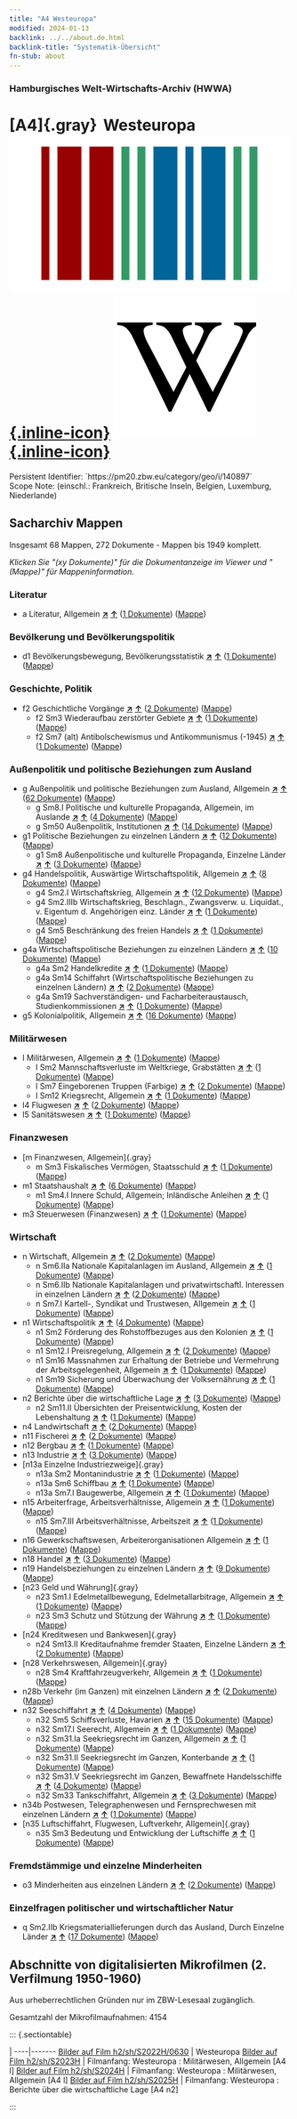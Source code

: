 ```yaml
---
title: "A4 Westeuropa"
modified: 2024-01-13
backlink: ../../about.de.html
backlink-title: "Systematik-Übersicht"
fn-stub: about
---
```


### Hamburgisches Welt-Wirtschafts-Archiv (HWWA)

# [A4]{.gray}&#8201; Westeuropa &#160; [![Wikidata](/images/Wikidata-logo.svg "Wikidata"){.inline-icon}](http://www.wikidata.org/entity/Q27496) [![Wikipedia](/images/Wikipedia-W.svg "Wikipedia"){.inline-icon}](https://de.wikipedia.org/wiki/Westeuropa)

<div class="hint">Persistent Identifier: `https://pm20.zbw.eu/category/geo/i/140897`</div>

<div class="hint">
Scope Note: (einschl.: Frankreich, Britische Inseln, Belgien, Luxemburg, Niederlande)
</div>





## Sacharchiv Mappen









Insgesamt 68 Mappen, 272 Dokumente - Mappen bis 1949 komplett.

_Klicken Sie "(xy Dokumente)" für die Dokumentanzeige im Viewer und "(Mappe)" für Mappeninformation._




### Literatur

- a Literatur, Allgemein [**&nearr;**](../../../subject/i/142393/about.de.html "Literatur, Allgemein (in der ganzen Welt)") [**&uarr;**](../../../subject/about.de.html#a "Sachsystematik") (<a href="https://pm20.zbw.eu/iiifview/folder/sh/140897,142393" title="über: Westeuropa : Literatur, Allgemein" target="_blank">1 Dokumente</a>) ([Mappe](../../../../folder/sh/1408xx/140897/1423xx/142393/about.de.html))

### Bevölkerung und Bevölkerungspolitik

- d1 Bevölkerungsbewegung, Bevölkerungsstatistik [**&nearr;**](../../../subject/i/144222/about.de.html "Bevölkerungsbewegung, Bevölkerungsstatistik (in der ganzen Welt)") [**&uarr;**](../../../subject/about.de.html#d1 "Sachsystematik") (<a href="https://pm20.zbw.eu/iiifview/folder/sh/140897,144222" title="über: Westeuropa : Bevölkerungsbewegung, Bevölkerungsstatistik" target="_blank">1 Dokumente</a>) ([Mappe](../../../../folder/sh/1408xx/140897/1442xx/144222/about.de.html))

### Geschichte, Politik

- f2 Geschichtliche Vorgänge [**&nearr;**](../../../subject/i/144286/about.de.html "Geschichtliche Vorgänge (in der ganzen Welt)") [**&uarr;**](../../../subject/about.de.html#f2 "Sachsystematik") (<a href="https://pm20.zbw.eu/iiifview/folder/sh/140897,144286" title="über: Westeuropa : Geschichtliche Vorgänge" target="_blank">2 Dokumente</a>) ([Mappe](../../../../folder/sh/1408xx/140897/1442xx/144286/about.de.html))
  - f2 Sm3 Wiederaufbau zerstörter Gebiete [**&nearr;**](../../../subject/i/144289/about.de.html "Wiederaufbau zerstörter Gebiete (in der ganzen Welt)") [**&uarr;**](../../../subject/about.de.html#f2_Sm3 "Sachsystematik") (<a href="https://pm20.zbw.eu/iiifview/folder/sh/140897,144289" title="über: Westeuropa : Wiederaufbau zerstörter Gebiete" target="_blank">1 Dokumente</a>) ([Mappe](../../../../folder/sh/1408xx/140897/1442xx/144289/about.de.html))
  - f2 Sm7 (alt) Antibolschewismus und Antikommunismus (-1945) [**&nearr;**](../../../subject/i/144293/about.de.html "Antibolschewismus und Antikommunismus (-1945) (in der ganzen Welt)") [**&uarr;**](../../../subject/about.de.html#f2_Sm7_(alt) "Sachsystematik") (<a href="https://pm20.zbw.eu/iiifview/folder/sh/140897,144293" title="über: Westeuropa : Antibolschewismus und Antikommunismus (-1945)" target="_blank">1 Dokumente</a>) ([Mappe](../../../../folder/sh/1408xx/140897/1442xx/144293/about.de.html))

### Außenpolitik und politische Beziehungen zum Ausland

- g Außenpolitik und politische Beziehungen zum Ausland, Allgemein [**&nearr;**](../../../subject/i/144451/about.de.html "Außenpolitik und politische Beziehungen zum Ausland, Allgemein (in der ganzen Welt)") [**&uarr;**](../../../subject/about.de.html#g "Sachsystematik") (<a href="https://pm20.zbw.eu/iiifview/folder/sh/140897,144451" title="über: Westeuropa : Außenpolitik und politische Beziehungen zum Ausland, Allgemein" target="_blank">62 Dokumente</a>) ([Mappe](../../../../folder/sh/1408xx/140897/1444xx/144451/about.de.html))
  - g Sm8.I Politische und kulturelle Propaganda, Allgemein, im Auslande [**&nearr;**](../../../subject/i/144579/about.de.html "Politische und kulturelle Propaganda, Allgemein, im Auslande (in der ganzen Welt)") [**&uarr;**](../../../subject/about.de.html#g_Sm8.I "Sachsystematik") (<a href="https://pm20.zbw.eu/iiifview/folder/sh/140897,144579" title="über: Westeuropa : Politische und kulturelle Propaganda, Allgemein, im Auslande" target="_blank">4 Dokumente</a>) ([Mappe](../../../../folder/sh/1408xx/140897/1445xx/144579/about.de.html))
  - g Sm50 Außenpolitik, Institutionen [**&nearr;**](../../../subject/i/150784/about.de.html "Außenpolitik, Institutionen (in der ganzen Welt)") [**&uarr;**](../../../subject/about.de.html#g_Sm50 "Sachsystematik") (<a href="https://pm20.zbw.eu/iiifview/folder/sh/140897,150784" title="über: Westeuropa : Außenpolitik, Institutionen" target="_blank">14 Dokumente</a>) ([Mappe](../../../../folder/sh/1408xx/140897/1507xx/150784/about.de.html))
- g1 Politische Beziehungen zu einzelnen Ländern [**&nearr;**](../../../subject/i/144452/about.de.html "Politische Beziehungen zu einzelnen Ländern (in der ganzen Welt)") [**&uarr;**](../../../subject/about.de.html#g1 "Sachsystematik") (<a href="https://pm20.zbw.eu/iiifview/folder/sh/140897,144452" title="über: Westeuropa : Politische Beziehungen zu einzelnen Ländern" target="_blank">12 Dokumente</a>) ([Mappe](../../../../folder/sh/1408xx/140897/1444xx/144452/about.de.html))
  - g1 Sm8 Außenpolitische und kulturelle Propaganda, Einzelne Länder [**&nearr;**](../../../subject/i/144459/about.de.html "Außenpolitische und kulturelle Propaganda, Einzelne Länder (in der ganzen Welt)") [**&uarr;**](../../../subject/about.de.html#g1_Sm8 "Sachsystematik") (<a href="https://pm20.zbw.eu/iiifview/folder/sh/140897,144459" title="über: Westeuropa : Außenpolitische und kulturelle Propaganda, Einzelne Länder" target="_blank">3 Dokumente</a>) ([Mappe](../../../../folder/sh/1408xx/140897/1444xx/144459/about.de.html))
- g4 Handelspolitik, Auswärtige Wirtschaftspolitik, Allgemein [**&nearr;**](../../../subject/i/144470/about.de.html "Handelspolitik, Auswärtige Wirtschaftspolitik, Allgemein (in der ganzen Welt)") [**&uarr;**](../../../subject/about.de.html#g4 "Sachsystematik") (<a href="https://pm20.zbw.eu/iiifview/folder/sh/140897,144470" title="über: Westeuropa : Handelspolitik, Auswärtige Wirtschaftspolitik, Allgemein" target="_blank">8 Dokumente</a>) ([Mappe](../../../../folder/sh/1408xx/140897/1444xx/144470/about.de.html))
  - g4 Sm2.I Wirtschaftskrieg, Allgemein [**&nearr;**](../../../subject/i/144474/about.de.html "Wirtschaftskrieg, Allgemein (in der ganzen Welt)") [**&uarr;**](../../../subject/about.de.html#g4_Sm2.I "Sachsystematik") (<a href="https://pm20.zbw.eu/iiifview/folder/sh/140897,144474" title="über: Westeuropa : Wirtschaftskrieg, Allgemein" target="_blank">12 Dokumente</a>) ([Mappe](../../../../folder/sh/1408xx/140897/1444xx/144474/about.de.html))
  - g4 Sm2.IIIb Wirtschaftskrieg, Beschlagn., Zwangsverw. u. Liquidat., v. Eigentum d. Angehörigen einz. Länder [**&nearr;**](../../../subject/i/144477/about.de.html "Wirtschaftskrieg, Beschlagn., Zwangsverw. u. Liquidat., v. Eigentum d. Angehörigen einz. Länder (in der ganzen Welt)") [**&uarr;**](../../../subject/about.de.html#g4_Sm2.IIIb "Sachsystematik") (<a href="https://pm20.zbw.eu/iiifview/folder/sh/140897,144477" title="über: Westeuropa : Wirtschaftskrieg, Beschlagn., Zwangsverw. u. Liquidat., v. Eigentum d. Angehörigen einz. Länder" target="_blank">1 Dokumente</a>) ([Mappe](../../../../folder/sh/1408xx/140897/1444xx/144477/about.de.html))
  - g4 Sm5 Beschränkung des freien Handels [**&nearr;**](../../../subject/i/144486/about.de.html "Beschränkung des freien Handels (in der ganzen Welt)") [**&uarr;**](../../../subject/about.de.html#g4_Sm5 "Sachsystematik") (<a href="https://pm20.zbw.eu/iiifview/folder/sh/140897,144486" title="über: Westeuropa : Beschränkung des freien Handels" target="_blank">1 Dokumente</a>) ([Mappe](../../../../folder/sh/1408xx/140897/1444xx/144486/about.de.html))
- g4a Wirtschaftspolitische Beziehungen zu einzelnen Ländern [**&nearr;**](../../../subject/i/144531/about.de.html "Wirtschaftspolitische Beziehungen zu einzelnen Ländern (in der ganzen Welt)") [**&uarr;**](../../../subject/about.de.html#g4a "Sachsystematik") (<a href="https://pm20.zbw.eu/iiifview/folder/sh/140897,144531" title="über: Westeuropa : Wirtschaftspolitische Beziehungen zu einzelnen Ländern" target="_blank">10 Dokumente</a>) ([Mappe](../../../../folder/sh/1408xx/140897/1445xx/144531/about.de.html))
  - g4a Sm2 Handelkredite [**&nearr;**](../../../subject/i/144533/about.de.html "Handelkredite (in der ganzen Welt)") [**&uarr;**](../../../subject/about.de.html#g4a_Sm2 "Sachsystematik") (<a href="https://pm20.zbw.eu/iiifview/folder/sh/140897,144533" title="über: Westeuropa : Handelkredite" target="_blank">1 Dokumente</a>) ([Mappe](../../../../folder/sh/1408xx/140897/1445xx/144533/about.de.html))
  - g4a Sm14 Schiffahrt (Wirtschaftspolitische Beziehungen zu einzelnen Ländern) [**&nearr;**](../../../subject/i/144544/about.de.html "Schiffahrt (Wirtschaftspolitische Beziehungen zu einzelnen Ländern) (in der ganzen Welt)") [**&uarr;**](../../../subject/about.de.html#g4a_Sm14 "Sachsystematik") (<a href="https://pm20.zbw.eu/iiifview/folder/sh/140897,144544" title="über: Westeuropa : Schiffahrt (Wirtschaftspolitische Beziehungen zu einzelnen Ländern)" target="_blank">2 Dokumente</a>) ([Mappe](../../../../folder/sh/1408xx/140897/1445xx/144544/about.de.html))
  - g4a Sm19 Sachverständigen- und Facharbeiteraustausch, Studienkommissionen [**&nearr;**](../../../subject/i/144549/about.de.html "Sachverständigen- und Facharbeiteraustausch, Studienkommissionen (in der ganzen Welt)") [**&uarr;**](../../../subject/about.de.html#g4a_Sm19 "Sachsystematik") (<a href="https://pm20.zbw.eu/iiifview/folder/sh/140897,144549" title="über: Westeuropa : Sachverständigen- und Facharbeiteraustausch, Studienkommissionen" target="_blank">1 Dokumente</a>) ([Mappe](../../../../folder/sh/1408xx/140897/1445xx/144549/about.de.html))
- g5 Kolonialpolitik, Allgemein [**&nearr;**](../../../subject/i/144558/about.de.html "Kolonialpolitik, Allgemein (in der ganzen Welt)") [**&uarr;**](../../../subject/about.de.html#g5 "Sachsystematik") (<a href="https://pm20.zbw.eu/iiifview/folder/sh/140897,144558" title="über: Westeuropa : Kolonialpolitik, Allgemein" target="_blank">16 Dokumente</a>) ([Mappe](../../../../folder/sh/1408xx/140897/1445xx/144558/about.de.html))

### Militärwesen

- l Militärwesen, Allgemein [**&nearr;**](../../../subject/i/144762/about.de.html "Militärwesen, Allgemein (in der ganzen Welt)") [**&uarr;**](../../../subject/about.de.html#l "Sachsystematik") (<a href="https://pm20.zbw.eu/iiifview/folder/sh/140897,144762" title="über: Westeuropa : Militärwesen, Allgemein" target="_blank">1 Dokumente</a>) ([Mappe](../../../../folder/sh/1408xx/140897/1447xx/144762/about.de.html))
  - l Sm2 Mannschaftsverluste im Weltkriege, Grabstätten [**&nearr;**](../../../subject/i/144786/about.de.html "Mannschaftsverluste im Weltkriege, Grabstätten (in der ganzen Welt)") [**&uarr;**](../../../subject/about.de.html#l_Sm2 "Sachsystematik") (<a href="https://pm20.zbw.eu/iiifview/folder/sh/140897,144786" title="über: Westeuropa : Mannschaftsverluste im Weltkriege, Grabstätten" target="_blank">1 Dokumente</a>) ([Mappe](../../../../folder/sh/1408xx/140897/1447xx/144786/about.de.html))
  - l Sm7 Eingeborenen Truppen (Farbige) [**&nearr;**](../../../subject/i/144795/about.de.html "Eingeborenen Truppen (Farbige) (in der ganzen Welt)") [**&uarr;**](../../../subject/about.de.html#l_Sm7 "Sachsystematik") (<a href="https://pm20.zbw.eu/iiifview/folder/sh/140897,144795" title="über: Westeuropa : Eingeborenen Truppen (Farbige)" target="_blank">2 Dokumente</a>) ([Mappe](../../../../folder/sh/1408xx/140897/1447xx/144795/about.de.html))
  - l Sm12 Kriegsrecht, Allgemein [**&nearr;**](../../../subject/i/144799/about.de.html "Kriegsrecht, Allgemein (in der ganzen Welt)") [**&uarr;**](../../../subject/about.de.html#l_Sm12 "Sachsystematik") (<a href="https://pm20.zbw.eu/iiifview/folder/sh/140897,144799" title="über: Westeuropa : Kriegsrecht, Allgemein" target="_blank">1 Dokumente</a>) ([Mappe](../../../../folder/sh/1408xx/140897/1447xx/144799/about.de.html))
- l4 Flugwesen [**&nearr;**](../../../subject/i/144775/about.de.html "Flugwesen (in der ganzen Welt)") [**&uarr;**](../../../subject/about.de.html#l4 "Sachsystematik") (<a href="https://pm20.zbw.eu/iiifview/folder/sh/140897,144775" title="über: Westeuropa : Flugwesen" target="_blank">2 Dokumente</a>) ([Mappe](../../../../folder/sh/1408xx/140897/1447xx/144775/about.de.html))
- l5 Sanitätswesen [**&nearr;**](../../../subject/i/144778/about.de.html "Sanitätswesen (in der ganzen Welt)") [**&uarr;**](../../../subject/about.de.html#l5 "Sachsystematik") (<a href="https://pm20.zbw.eu/iiifview/folder/sh/140897,144778" title="über: Westeuropa : Sanitätswesen" target="_blank">1 Dokumente</a>) ([Mappe](../../../../folder/sh/1408xx/140897/1447xx/144778/about.de.html))

### Finanzwesen

- [m Finanzwesen, Allgemein]{.gray}
  - m Sm3 Fiskalisches Vermögen, Staatsschuld [**&nearr;**](../../../subject/i/144912/about.de.html "Fiskalisches Vermögen, Staatsschuld (in der ganzen Welt)") [**&uarr;**](../../../subject/about.de.html#m_Sm3 "Sachsystematik") (<a href="https://pm20.zbw.eu/iiifview/folder/sh/140897,144912" title="über: Westeuropa : Fiskalisches Vermögen, Staatsschuld" target="_blank">1 Dokumente</a>) ([Mappe](../../../../folder/sh/1408xx/140897/1449xx/144912/about.de.html))
- m1 Staatshaushalt [**&nearr;**](../../../subject/i/144810/about.de.html "Staatshaushalt (in der ganzen Welt)") [**&uarr;**](../../../subject/about.de.html#m1 "Sachsystematik") (<a href="https://pm20.zbw.eu/iiifview/folder/sh/140897,144810" title="über: Westeuropa : Staatshaushalt" target="_blank">6 Dokumente</a>) ([Mappe](../../../../folder/sh/1408xx/140897/1448xx/144810/about.de.html))
  - m1 Sm4.I Innere Schuld, Allgemein; Inländische Anleihen [**&nearr;**](../../../subject/i/144816/about.de.html "Innere Schuld, Allgemein; Inländische Anleihen (in der ganzen Welt)") [**&uarr;**](../../../subject/about.de.html#m1_Sm4.I "Sachsystematik") (<a href="https://pm20.zbw.eu/iiifview/folder/sh/140897,144816" title="über: Westeuropa : Innere Schuld, Allgemein; Inländische Anleihen" target="_blank">1 Dokumente</a>) ([Mappe](../../../../folder/sh/1408xx/140897/1448xx/144816/about.de.html))
- m3 Steuerwesen (Finanzwesen) [**&nearr;**](../../../subject/i/144868/about.de.html "Steuerwesen (Finanzwesen) (in der ganzen Welt)") [**&uarr;**](../../../subject/about.de.html#m3 "Sachsystematik") (<a href="https://pm20.zbw.eu/iiifview/folder/sh/140897,144868" title="über: Westeuropa : Steuerwesen (Finanzwesen)" target="_blank">1 Dokumente</a>) ([Mappe](../../../../folder/sh/1408xx/140897/1448xx/144868/about.de.html))

### Wirtschaft

- n Wirtschaft, Allgemein [**&nearr;**](../../../subject/i/144930/about.de.html "Wirtschaft, Allgemein (in der ganzen Welt)") [**&uarr;**](../../../subject/about.de.html#n "Sachsystematik") (<a href="https://pm20.zbw.eu/iiifview/folder/sh/140897,144930" title="über: Westeuropa : Wirtschaft, Allgemein" target="_blank">2 Dokumente</a>) ([Mappe](../../../../folder/sh/1408xx/140897/1449xx/144930/about.de.html))
  - n Sm6.IIa Nationale Kapitalanlagen im Ausland, Allgemein [**&nearr;**](../../../subject/i/145785/about.de.html "Nationale Kapitalanlagen im Ausland, Allgemein (in der ganzen Welt)") [**&uarr;**](../../../subject/about.de.html#n_Sm6.IIa "Sachsystematik") (<a href="https://pm20.zbw.eu/iiifview/folder/sh/140897,145785" title="über: Westeuropa : Nationale Kapitalanlagen im Ausland, Allgemein" target="_blank">1 Dokumente</a>) ([Mappe](../../../../folder/sh/1408xx/140897/1457xx/145785/about.de.html))
  - n Sm6.IIb Nationale Kapitalanlagen und privatwirtschaftl. Interessen in einzelnen Ländern [**&nearr;**](../../../subject/i/145786/about.de.html "Nationale Kapitalanlagen und privatwirtschaftl. Interessen in einzelnen Ländern (in der ganzen Welt)") [**&uarr;**](../../../subject/about.de.html#n_Sm6.IIb "Sachsystematik") (<a href="https://pm20.zbw.eu/iiifview/folder/sh/140897,145786" title="über: Westeuropa : Nationale Kapitalanlagen und privatwirtschaftl. Interessen in einzelnen Ländern" target="_blank">2 Dokumente</a>) ([Mappe](../../../../folder/sh/1408xx/140897/1457xx/145786/about.de.html))
  - n Sm7.I Kartell-, Syndikat und Trustwesen, Allgemein [**&nearr;**](../../../subject/i/145787/about.de.html "Kartell-, Syndikat und Trustwesen, Allgemein (in der ganzen Welt)") [**&uarr;**](../../../subject/about.de.html#n_Sm7.I "Sachsystematik") (<a href="https://pm20.zbw.eu/iiifview/folder/sh/140897,145787" title="über: Westeuropa : Kartell-, Syndikat und Trustwesen, Allgemein" target="_blank">1 Dokumente</a>) ([Mappe](../../../../folder/sh/1408xx/140897/1457xx/145787/about.de.html))
- n1 Wirtschaftspolitik [**&nearr;**](../../../subject/i/144931/about.de.html "Wirtschaftspolitik (in der ganzen Welt)") [**&uarr;**](../../../subject/about.de.html#n1 "Sachsystematik") (<a href="https://pm20.zbw.eu/iiifview/folder/sh/140897,144931" title="über: Westeuropa : Wirtschaftspolitik" target="_blank">4 Dokumente</a>) ([Mappe](../../../../folder/sh/1408xx/140897/1449xx/144931/about.de.html))
  - n1 Sm2 Förderung des Rohstoffbezuges aus den Kolonien [**&nearr;**](../../../subject/i/144933/about.de.html "Förderung des Rohstoffbezuges aus den Kolonien (in der ganzen Welt)") [**&uarr;**](../../../subject/about.de.html#n1_Sm2 "Sachsystematik") (<a href="https://pm20.zbw.eu/iiifview/folder/sh/140897,144933" title="über: Westeuropa : Förderung des Rohstoffbezuges aus den Kolonien" target="_blank">1 Dokumente</a>) ([Mappe](../../../../folder/sh/1408xx/140897/1449xx/144933/about.de.html))
  - n1 Sm12.I Preisregelung, Allgemein [**&nearr;**](../../../subject/i/144942/about.de.html "Preisregelung, Allgemein (in der ganzen Welt)") [**&uarr;**](../../../subject/about.de.html#n1_Sm12.I "Sachsystematik") (<a href="https://pm20.zbw.eu/iiifview/folder/sh/140897,144942" title="über: Westeuropa : Preisregelung, Allgemein" target="_blank">2 Dokumente</a>) ([Mappe](../../../../folder/sh/1408xx/140897/1449xx/144942/about.de.html))
  - n1 Sm16 Massnahmen zur Erhaltung der Betriebe und Vermehrung der Arbeitsgelegenheit, Allgemein [**&nearr;**](../../../subject/i/144949/about.de.html "Massnahmen zur Erhaltung der Betriebe und Vermehrung der Arbeitsgelegenheit, Allgemein (in der ganzen Welt)") [**&uarr;**](../../../subject/about.de.html#n1_Sm16 "Sachsystematik") (<a href="https://pm20.zbw.eu/iiifview/folder/sh/140897,144949" title="über: Westeuropa : Massnahmen zur Erhaltung der Betriebe und Vermehrung der Arbeitsgelegenheit, Allgemein" target="_blank">1 Dokumente</a>) ([Mappe](../../../../folder/sh/1408xx/140897/1449xx/144949/about.de.html))
  - n1 Sm19 Sicherung und Überwachung der Volksernährung [**&nearr;**](../../../subject/i/144952/about.de.html "Sicherung und Überwachung der Volksernährung (in der ganzen Welt)") [**&uarr;**](../../../subject/about.de.html#n1_Sm19 "Sachsystematik") (<a href="https://pm20.zbw.eu/iiifview/folder/sh/140897,144952" title="über: Westeuropa : Sicherung und Überwachung der Volksernährung" target="_blank">1 Dokumente</a>) ([Mappe](../../../../folder/sh/1408xx/140897/1449xx/144952/about.de.html))
- n2 Berichte über die wirtschaftliche Lage [**&nearr;**](../../../subject/i/144972/about.de.html "Berichte über die wirtschaftliche Lage (in der ganzen Welt)") [**&uarr;**](../../../subject/about.de.html#n2 "Sachsystematik") (<a href="https://pm20.zbw.eu/iiifview/folder/sh/140897,144972" title="über: Westeuropa : Berichte über die wirtschaftliche Lage" target="_blank">3 Dokumente</a>) ([Mappe](../../../../folder/sh/1408xx/140897/1449xx/144972/about.de.html))
  - n2 Sm11.II Übersichten der Preisentwicklung, Kosten der Lebenshaltung [**&nearr;**](../../../subject/i/145003/about.de.html "Übersichten der Preisentwicklung, Kosten der Lebenshaltung (in der ganzen Welt)") [**&uarr;**](../../../subject/about.de.html#n2_Sm11.II "Sachsystematik") (<a href="https://pm20.zbw.eu/iiifview/folder/sh/140897,145003" title="über: Westeuropa : Übersichten der Preisentwicklung, Kosten der Lebenshaltung" target="_blank">1 Dokumente</a>) ([Mappe](../../../../folder/sh/1408xx/140897/1450xx/145003/about.de.html))
- n4 Landwirtschaft [**&nearr;**](../../../subject/i/145048/about.de.html "Landwirtschaft (in der ganzen Welt)") [**&uarr;**](../../../subject/about.de.html#n4 "Sachsystematik") (<a href="https://pm20.zbw.eu/iiifview/folder/sh/140897,145048" title="über: Westeuropa : Landwirtschaft" target="_blank">2 Dokumente</a>) ([Mappe](../../../../folder/sh/1408xx/140897/1450xx/145048/about.de.html))
- n11 Fischerei [**&nearr;**](../../../subject/i/145076/about.de.html "Fischerei (in der ganzen Welt)") [**&uarr;**](../../../subject/about.de.html#n11 "Sachsystematik") (<a href="https://pm20.zbw.eu/iiifview/folder/sh/140897,145076" title="über: Westeuropa : Fischerei" target="_blank">2 Dokumente</a>) ([Mappe](../../../../folder/sh/1408xx/140897/1450xx/145076/about.de.html))
- n12 Bergbau [**&nearr;**](../../../subject/i/145083/about.de.html "Bergbau (in der ganzen Welt)") [**&uarr;**](../../../subject/about.de.html#n12 "Sachsystematik") (<a href="https://pm20.zbw.eu/iiifview/folder/sh/140897,145083" title="über: Westeuropa : Bergbau" target="_blank">1 Dokumente</a>) ([Mappe](../../../../folder/sh/1408xx/140897/1450xx/145083/about.de.html))
- n13 Industrie [**&nearr;**](../../../subject/i/145098/about.de.html "Industrie (in der ganzen Welt)") [**&uarr;**](../../../subject/about.de.html#n13 "Sachsystematik") (<a href="https://pm20.zbw.eu/iiifview/folder/sh/140897,145098" title="über: Westeuropa : Industrie" target="_blank">3 Dokumente</a>) ([Mappe](../../../../folder/sh/1408xx/140897/1450xx/145098/about.de.html))
- [n13a Einzelne Industriezweige]{.gray}
  - n13a Sm2 Montanindustrie [**&nearr;**](../../../subject/i/145118/about.de.html "Montanindustrie (in der ganzen Welt)") [**&uarr;**](../../../subject/about.de.html#n13a_Sm2 "Sachsystematik") (<a href="https://pm20.zbw.eu/iiifview/folder/sh/140897,145118" title="über: Westeuropa : Montanindustrie" target="_blank">1 Dokumente</a>) ([Mappe](../../../../folder/sh/1408xx/140897/1451xx/145118/about.de.html))
  - n13a Sm6 Schiffbau [**&nearr;**](../../../subject/i/161867/about.de.html "Schiffbau (in der ganzen Welt)") [**&uarr;**](../../../subject/about.de.html#n13a_Sm6 "Sachsystematik") (<a href="https://pm20.zbw.eu/iiifview/folder/sh/140897,161867" title="über: Westeuropa : Schiffbau" target="_blank">1 Dokumente</a>) ([Mappe](../../../../folder/sh/1408xx/140897/1618xx/161867/about.de.html))
  - n13a Sm7.I Baugewerbe, Allgemein [**&nearr;**](../../../subject/i/145128/about.de.html "Baugewerbe, Allgemein (in der ganzen Welt)") [**&uarr;**](../../../subject/about.de.html#n13a_Sm7.I "Sachsystematik") (<a href="https://pm20.zbw.eu/iiifview/folder/sh/140897,145128" title="über: Westeuropa : Baugewerbe, Allgemein" target="_blank">1 Dokumente</a>) ([Mappe](../../../../folder/sh/1408xx/140897/1451xx/145128/about.de.html))
- n15 Arbeiterfrage, Arbeitsverhältnisse, Allgemein [**&nearr;**](../../../subject/i/145155/about.de.html "Arbeiterfrage, Arbeitsverhältnisse, Allgemein (in der ganzen Welt)") [**&uarr;**](../../../subject/about.de.html#n15 "Sachsystematik") (<a href="https://pm20.zbw.eu/iiifview/folder/sh/140897,145155" title="über: Westeuropa : Arbeiterfrage, Arbeitsverhältnisse, Allgemein" target="_blank">1 Dokumente</a>) ([Mappe](../../../../folder/sh/1408xx/140897/1451xx/145155/about.de.html))
  - n15 Sm7.III Arbeitsverhältnisse, Arbeitszeit [**&nearr;**](../../../subject/i/145170/about.de.html "Arbeitsverhältnisse, Arbeitszeit (in der ganzen Welt)") [**&uarr;**](../../../subject/about.de.html#n15_Sm7.III "Sachsystematik") (<a href="https://pm20.zbw.eu/iiifview/folder/sh/140897,145170" title="über: Westeuropa : Arbeitsverhältnisse, Arbeitszeit" target="_blank">1 Dokumente</a>) ([Mappe](../../../../folder/sh/1408xx/140897/1451xx/145170/about.de.html))
- n16 Gewerkschaftswesen, Arbeiterorganisationen Allgemein [**&nearr;**](../../../subject/i/145239/about.de.html "Gewerkschaftswesen, Arbeiterorganisationen Allgemein (in der ganzen Welt)") [**&uarr;**](../../../subject/about.de.html#n16 "Sachsystematik") (<a href="https://pm20.zbw.eu/iiifview/folder/sh/140897,145239" title="über: Westeuropa : Gewerkschaftswesen, Arbeiterorganisationen Allgemein" target="_blank">1 Dokumente</a>) ([Mappe](../../../../folder/sh/1408xx/140897/1452xx/145239/about.de.html))
- n18 Handel [**&nearr;**](../../../subject/i/145262/about.de.html "Handel (in der ganzen Welt)") [**&uarr;**](../../../subject/about.de.html#n18 "Sachsystematik") (<a href="https://pm20.zbw.eu/iiifview/folder/sh/140897,145262" title="über: Westeuropa : Handel" target="_blank">3 Dokumente</a>) ([Mappe](../../../../folder/sh/1408xx/140897/1452xx/145262/about.de.html))
- n19 Handelsbeziehungen zu einzelnen Ländern [**&nearr;**](../../../subject/i/145289/about.de.html "Handelsbeziehungen zu einzelnen Ländern (in der ganzen Welt)") [**&uarr;**](../../../subject/about.de.html#n19 "Sachsystematik") (<a href="https://pm20.zbw.eu/iiifview/folder/sh/140897,145289" title="über: Westeuropa : Handelsbeziehungen zu einzelnen Ländern" target="_blank">9 Dokumente</a>) ([Mappe](../../../../folder/sh/1408xx/140897/1452xx/145289/about.de.html))
- [n23 Geld und Währung]{.gray}
  - n23 Sm1.I Edelmetallbewegung, Edelmetallarbitrage, Allgemein [**&nearr;**](../../../subject/i/145306/about.de.html "Edelmetallbewegung, Edelmetallarbitrage, Allgemein (in der ganzen Welt)") [**&uarr;**](../../../subject/about.de.html#n23_Sm1.I "Sachsystematik") (<a href="https://pm20.zbw.eu/iiifview/folder/sh/140897,145306" title="über: Westeuropa : Edelmetallbewegung, Edelmetallarbitrage, Allgemein" target="_blank">1 Dokumente</a>) ([Mappe](../../../../folder/sh/1408xx/140897/1453xx/145306/about.de.html))
  - n23 Sm3 Schutz und Stützung der Währung [**&nearr;**](../../../subject/i/161805/about.de.html "Schutz und Stützung der Währung (in der ganzen Welt)") [**&uarr;**](../../../subject/about.de.html#n23_Sm3 "Sachsystematik") (<a href="https://pm20.zbw.eu/iiifview/folder/sh/140897,161805" title="über: Westeuropa : Schutz und Stützung der Währung" target="_blank">1 Dokumente</a>) ([Mappe](../../../../folder/sh/1408xx/140897/1618xx/161805/about.de.html))
- [n24 Kreditwesen und Bankwesen]{.gray}
  - n24 Sm13.II Kreditaufnahme fremder Staaten, Einzelne Ländern [**&nearr;**](../../../subject/i/145375/about.de.html "Kreditaufnahme fremder Staaten, Einzelne Ländern (in der ganzen Welt)") [**&uarr;**](../../../subject/about.de.html#n24_Sm13.II "Sachsystematik") (<a href="https://pm20.zbw.eu/iiifview/folder/sh/140897,145375" title="über: Westeuropa : Kreditaufnahme fremder Staaten, Einzelne Ländern" target="_blank">2 Dokumente</a>) ([Mappe](../../../../folder/sh/1408xx/140897/1453xx/145375/about.de.html))
- [n28 Verkehrswesen, Allgemein]{.gray}
  - n28 Sm4 Kraftfahrzeugverkehr, Allgemein [**&nearr;**](../../../subject/i/145515/about.de.html "Kraftfahrzeugverkehr, Allgemein (in der ganzen Welt)") [**&uarr;**](../../../subject/about.de.html#n28_Sm4 "Sachsystematik") (<a href="https://pm20.zbw.eu/iiifview/folder/sh/140897,145515" title="über: Westeuropa : Kraftfahrzeugverkehr, Allgemein" target="_blank">1 Dokumente</a>) ([Mappe](../../../../folder/sh/1408xx/140897/1455xx/145515/about.de.html))
- n28b Verkehr (im Ganzen) mit einzelnen Ländern [**&nearr;**](../../../subject/i/145523/about.de.html "Verkehr (im Ganzen) mit einzelnen Ländern (in der ganzen Welt)") [**&uarr;**](../../../subject/about.de.html#n28b "Sachsystematik") (<a href="https://pm20.zbw.eu/iiifview/folder/sh/140897,145523" title="über: Westeuropa : Verkehr (im Ganzen) mit einzelnen Ländern" target="_blank">2 Dokumente</a>) ([Mappe](../../../../folder/sh/1408xx/140897/1455xx/145523/about.de.html))
- n32 Seeschiffahrt [**&nearr;**](../../../subject/i/145567/about.de.html "Seeschiffahrt (in der ganzen Welt)") [**&uarr;**](../../../subject/about.de.html#n32 "Sachsystematik") (<a href="https://pm20.zbw.eu/iiifview/folder/sh/140897,145567" title="über: Westeuropa : Seeschiffahrt" target="_blank">4 Dokumente</a>) ([Mappe](../../../../folder/sh/1408xx/140897/1455xx/145567/about.de.html))
  - n32 Sm5 Schiffsverluste, Havarien [**&nearr;**](../../../subject/i/145574/about.de.html "Schiffsverluste, Havarien (in der ganzen Welt)") [**&uarr;**](../../../subject/about.de.html#n32_Sm5 "Sachsystematik") (<a href="https://pm20.zbw.eu/iiifview/folder/sh/140897,145574" title="über: Westeuropa : Schiffsverluste, Havarien" target="_blank">15 Dokumente</a>) ([Mappe](../../../../folder/sh/1408xx/140897/1455xx/145574/about.de.html))
  - n32 Sm17.I Seerecht, Allgemein [**&nearr;**](../../../subject/i/145588/about.de.html "Seerecht, Allgemein (in der ganzen Welt)") [**&uarr;**](../../../subject/about.de.html#n32_Sm17.I "Sachsystematik") (<a href="https://pm20.zbw.eu/iiifview/folder/sh/140897,145588" title="über: Westeuropa : Seerecht, Allgemein" target="_blank">1 Dokumente</a>) ([Mappe](../../../../folder/sh/1408xx/140897/1455xx/145588/about.de.html))
  - n32 Sm31.Ia Seekriegsrecht im Ganzen, Allgemein [**&nearr;**](../../../subject/i/145604/about.de.html "Seekriegsrecht im Ganzen, Allgemein (in der ganzen Welt)") [**&uarr;**](../../../subject/about.de.html#n32_Sm31.Ia "Sachsystematik") (<a href="https://pm20.zbw.eu/iiifview/folder/sh/140897,145604" title="über: Westeuropa : Seekriegsrecht im Ganzen, Allgemein" target="_blank">1 Dokumente</a>) ([Mappe](../../../../folder/sh/1408xx/140897/1456xx/145604/about.de.html))
  - n32 Sm31.II Seekriegsrecht im Ganzen, Konterbande [**&nearr;**](../../../subject/i/145607/about.de.html "Seekriegsrecht im Ganzen, Konterbande (in der ganzen Welt)") [**&uarr;**](../../../subject/about.de.html#n32_Sm31.II "Sachsystematik") (<a href="https://pm20.zbw.eu/iiifview/folder/sh/140897,145607" title="über: Westeuropa : Seekriegsrecht im Ganzen, Konterbande" target="_blank">1 Dokumente</a>) ([Mappe](../../../../folder/sh/1408xx/140897/1456xx/145607/about.de.html))
  - n32 Sm31.V Seekriegsrecht im Ganzen, Bewaffnete Handelsschiffe [**&nearr;**](../../../subject/i/145610/about.de.html "Seekriegsrecht im Ganzen, Bewaffnete Handelsschiffe (in der ganzen Welt)") [**&uarr;**](../../../subject/about.de.html#n32_Sm31.V "Sachsystematik") (<a href="https://pm20.zbw.eu/iiifview/folder/sh/140897,145610" title="über: Westeuropa : Seekriegsrecht im Ganzen, Bewaffnete Handelsschiffe" target="_blank">4 Dokumente</a>) ([Mappe](../../../../folder/sh/1408xx/140897/1456xx/145610/about.de.html))
  - n32 Sm33 Tankschiffahrt, Allgemein [**&nearr;**](../../../subject/i/145613/about.de.html "Tankschiffahrt, Allgemein (in der ganzen Welt)") [**&uarr;**](../../../subject/about.de.html#n32_Sm33 "Sachsystematik") (<a href="https://pm20.zbw.eu/iiifview/folder/sh/140897,145613" title="über: Westeuropa : Tankschiffahrt, Allgemein" target="_blank">3 Dokumente</a>) ([Mappe](../../../../folder/sh/1408xx/140897/1456xx/145613/about.de.html))
- n34b Postwesen, Telegraphenwesen und Fernsprechwesen mit einzelnen Ländern [**&nearr;**](../../../subject/i/145680/about.de.html "Postwesen, Telegraphenwesen und Fernsprechwesen mit einzelnen Ländern (in der ganzen Welt)") [**&uarr;**](../../../subject/about.de.html#n34b "Sachsystematik") (<a href="https://pm20.zbw.eu/iiifview/folder/sh/140897,145680" title="über: Westeuropa : Postwesen, Telegraphenwesen und Fernsprechwesen mit einzelnen Ländern" target="_blank">1 Dokumente</a>) ([Mappe](../../../../folder/sh/1408xx/140897/1456xx/145680/about.de.html))
- [n35 Luftschiffahrt, Flugwesen, Luftverkehr, Allgemein]{.gray}
  - n35 Sm3 Bedeutung und Entwicklung der Luftschiffe [**&nearr;**](../../../subject/i/145685/about.de.html "Bedeutung und Entwicklung der Luftschiffe (in der ganzen Welt)") [**&uarr;**](../../../subject/about.de.html#n35_Sm3 "Sachsystematik") (<a href="https://pm20.zbw.eu/iiifview/folder/sh/140897,145685" title="über: Westeuropa : Bedeutung und Entwicklung der Luftschiffe" target="_blank">1 Dokumente</a>) ([Mappe](../../../../folder/sh/1408xx/140897/1456xx/145685/about.de.html))

### Fremdstämmige und einzelne Minderheiten

- o3 Minderheiten aus einzelnen Ländern [**&nearr;**](../../../subject/i/182220/about.de.html "Minderheiten aus einzelnen Ländern (in der ganzen Welt)") [**&uarr;**](../../../subject/about.de.html#o3 "Sachsystematik") (<a href="https://pm20.zbw.eu/iiifview/folder/sh/140897,182220" title="über: Westeuropa : Minderheiten aus einzelnen Ländern" target="_blank">2 Dokumente</a>) ([Mappe](../../../../folder/sh/1408xx/140897/1822xx/182220/about.de.html))

### Einzelfragen politischer und wirtschaftlicher Natur

- q Sm2.IIb Kriegsmateriallieferungen durch das Ausland, Durch Einzelne Länder [**&nearr;**](../../../subject/i/145944/about.de.html "Kriegsmateriallieferungen durch das Ausland, Durch Einzelne Länder (in der ganzen Welt)") [**&uarr;**](../../../subject/about.de.html#q_Sm2.IIb "Sachsystematik") (<a href="https://pm20.zbw.eu/iiifview/folder/sh/140897,145944" title="über: Westeuropa : Kriegsmateriallieferungen durch das Ausland, Durch Einzelne Länder" target="_blank">17 Dokumente</a>) ([Mappe](../../../../folder/sh/1408xx/140897/1459xx/145944/about.de.html))



<a id="filmsections" />

## Abschnitte von digitalisierten Mikrofilmen (2. Verfilmung 1950-1960)

<p>Aus urheberrechtlichen Gründen nur im ZBW-Lesesaal zugänglich.</p>


<p>Gesamtzahl der Mikrofilmaufnahmen: 4154</p>





::: {.sectiontable}

 | 
----|-------
<a class="btn" href="https://pm20.zbw.eu/film/h2/sh/S2022H/0630" rel="nofollow">Bilder auf Film h2/sh/S2022H/0630</a> | Westeuropa
<a class="btn" href="https://pm20.zbw.eu/film/h2/sh/S2023H" rel="nofollow">Bilder auf Film h2/sh/S2023H</a> | Filmanfang: Westeuropa : Militärwesen, Allgemein [A4 l]
<a class="btn" href="https://pm20.zbw.eu/film/h2/sh/S2024H" rel="nofollow">Bilder auf Film h2/sh/S2024H</a> | Filmanfang: Westeuropa : Militärwesen, Allgemein [A4 l]
<a class="btn" href="https://pm20.zbw.eu/film/h2/sh/S2025H" rel="nofollow">Bilder auf Film h2/sh/S2025H</a> | Filmanfang: Westeuropa : Berichte über die wirtschaftliche Lage [A4 n2]


:::













